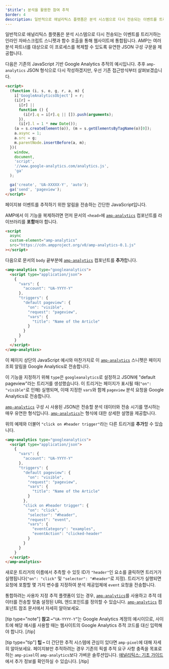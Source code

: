 ```yaml
---
'$title': 분석을 활용한 참여 추적
$order: 4
description: 일반적으로 애널리틱스 플랫폼은 분석 시스템으로 다시 전송되는 이벤트를 트리거하는 인라인 JavaScript 스니펫과 함수 호출을 통해 웹사이트에 통합됩니다.
---
```


일반적으로 애널리틱스 플랫폼은 분석 시스템으로 다시 전송되는 이벤트를 트리거하는 인라인 자바스크립트 스니펫과 함수 호출을 통해 웹사이트에 통합됩니다. AMP는 여러 분석 파트너를 대상으로 이 프로세스를 복제할 수 있도록 유연한 JSON 구성 구문을 제공합니다.

다음은 기존의 JavaScript 기반 Google Analytics 추적의 예시입니다. 추후 <a><code>amp-analytics</code></a> JSON 형식으로 다시 작성하겠지만, 우선 기존 접근방식부터 살펴보겠습니다.

```html
<script>
  (function (i, s, o, g, r, a, m) {
    i['GoogleAnalyticsObject'] = r;
    (i[r] =
      i[r] ||
      function () {
        (i[r].q = i[r].q || []).push(arguments);
      }),
      (i[r].l = 1 * new Date());
    (a = s.createElement(o)), (m = s.getElementsByTagName(o)[0]);
    a.async = 1;
    a.src = g;
    m.parentNode.insertBefore(a, m);
  })(
    window,
    document,
    'script',
    '//www.google-analytics.com/analytics.js',
    'ga'
  );

  ga('create', 'UA-XXXXX-Y', 'auto');
  ga('send', 'pageview');
</script>
```

페이지뷰 이벤트를 추적하기 위한 알림을 전송하는 간단한 JavaScript입니다.

AMP에서 이 기능을 복제하려면 먼저 문서의 `<head>`에 [`amp-analytics`](../../../../documentation/components/reference/amp-analytics.md) 컴포넌트를 라이브러리를 **포함**해야 합니다.

```html
<script
  async
  custom-element="amp-analytics"
  src="https://cdn.ampproject.org/v0/amp-analytics-0.1.js"
></script>
```

다음으로 문서의 `body` 끝부분에 [`amp-analytics`](../../../../documentation/components/reference/amp-analytics.md) 컴포넌트를 **추가**합니다.

```html
<amp-analytics type="googleanalytics">
  <script type="application/json">
    {
      "vars": {
        "account": "UA-YYYY-Y"
      },
      "triggers": {
        "default pageview": {
          "on": "visible",
          "request": "pageview",
          "vars": {
            "title": "Name of the Article"
          }
        }
      }
    }
  </script>
</amp-analytics>
```

이 페이지 상단의 JavaScript 예시와 마찬가지로 이 [`amp-analytics`](../../../../documentation/components/reference/amp-analytics.md) 스니펫은 페이지 조회 알림을 Google Analytics로 전송합니다.

이 기능을 지정하기 위해 `type`은 `googleanalytics`로 설정하고 JSON에 "default pageview"라는 트리거를 생성했습니다. 이 트리거는 페이지가 표시될 때(`"on": "visible"`로 인해) 실행되며, 이때 지정한 `vars`와 함께 `pageview` 분석 요청을 Google Analytics로 전송합니다.

[`amp-analytics`](../../../../documentation/components/reference/amp-analytics.md) 구성 시 사용된 JSON은 전송할 분석 데이터와 전송 시기를 명시하는 매우 유연한 형식입니다. [`amp-analytics`](../../../../documentation/components/reference/amp-analytics.md)는 형식에 대한 상세한 설명을 제공합니다.

위의 예제와 더불어 `"click on #header trigger"`라는 다른 트리거를 **추가**할 수 있습니다.

```html
<amp-analytics type="googleanalytics">
  <script type="application/json">
    {
      "vars": {
        "account": "UA-YYYY-Y"
      },
      "triggers": {
        "default pageview": {
          "on": "visible",
          "request": "pageview",
          "vars": {
            "title": "Name of the Article"
          }
        },
        "click on #header trigger": {
          "on": "click",
          "selector": "#header",
          "request": "event",
          "vars": {
            "eventCategory": "examples",
            "eventAction": "clicked-header"
          }
        }
      }
    }
  </script>
</amp-analytics>
```

새로운 트리거의 이름에서 추측할 수 있듯 ID가 `"header"`인 요소를 클릭하면 트리거가 실행됩니다(`"on": "click"` 및 `"selector": "#header"`로 지정). 트리거가 실행되면 요청에 포함할 몇 가지 변수를 지정하여 분석 제공업체에 `event` 요청을 전송합니다.

통합하려는 사용자 지정 추적 플랫폼이 있는 경우, [`amp-analytics`](../../../../documentation/components/reference/amp-analytics.md)를 사용하고 추적 데이터를 전송할 맞춤 설정된 URL 엔드포인트를 정의할 수 있습니다. [`amp-analytics`](../../../../documentation/components/reference/amp-analytics.md) 컴포넌트 참조 문서에서 자세히 알아보세요.

[tip type="note"] <strong>참고 –</strong>`“UA-YYYY-Y”`는 Google Analytics 계정의 예시이므로, 사이트에 해당 예시를 사용할 때는 웹사이트의 Google Analytics 추적 코드를 대신 입력해야 합니다. [/tip]

[tip type="tip"] <strong>팁 –</strong> 더 간단한 추적 시스템에 관심이 있다면 <a><code>amp-pixel</code></a>에 대해 자세히 알아보세요. 페이지뷰만 추적하려는 경우 기존의 픽셀 추적 요구 사항 충족을 목표로 하는 <a><code>amp-pixel</code></a>이 <a><code>amp-analytics</code></a>보다 가벼운 솔루션입니다. <a class="" href="https://gitlocalize.com/repo/4863/ko/pages/content/amp-dev/documentation/guides-and-tutorials/optimize-measure/configure-analytics/analytics_basics.md">애널리틱스: 기초 가이드</a>에서 추가 정보를 확인하실 수 있습니다. [/tip]
